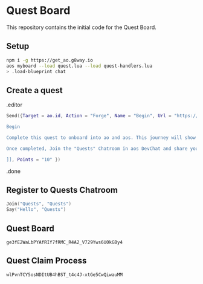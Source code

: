 # Quest Board

This repository contains the initial code for the Quest Board.

## Setup

```sh
npm i -g https://get_ao.g8way.io
aos myboard --load quest.lua --load quest-handlers.lua
> .load-blueprint chat
```

## Create a quest

.editor

```lua
Send({Target = ao.id, Action = "Forge", Name = "Begin", Url = "https://cookbook_ao.arweave.dev/tutorials/getting-started/index.html", Description = [[

Begin

Complete this quest to onboard into ao and aos. This journey will show you some of the core functions that you can use in your aos activites.

Once completed, Join the "Quests" Chatroom in aos DevChat and share your victory.

]], Points = "10" })
```

.done

## Register to Quests Chatroom

```lua
Join("Quests", "Quests")
Say("Hello", "Quests")
```

## Quest Board 

```
ge3fE2WaLbPYAfRIf7fRMC_R4A2_V729Yws6U0kGBy4
```


## Quest Claim Process

```
wlPvnTCY5osNDItUB4hBST_t4c4J-xtGe5CwQiwauMM
```


